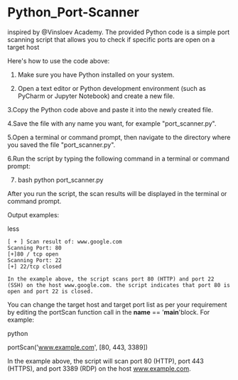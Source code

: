 # Python_Port-Scanner
inspired by @Vinsloev Academy.
The provided Python code is a simple port scanning script that allows you to check if specific ports are open on a target host

Here's how to use the code above:
1. Make sure you have Python installed on your system.
   
2. Open a text editor or Python development environment (such as PyCharm or Jupyter Notebook) and create a new file.
   
3.Copy the Python code above and paste it into the newly created file.

4.Save the file with any name you want, for example "port_scanner.py".

5.Open a terminal or command prompt, then navigate to the directory where you saved the file "port_scanner.py".

6.Run the script by typing the following command in a terminal or command prompt:

7. bash
   python port_scanner.py

After you run the script, the scan results will be displayed in the terminal or command prompt.

Output examples:

less

    [ + ] Scan result of: www.google.com
    Scanning Port: 80
    [+]80 / tcp open
    Scanning Port: 22
    [+] 22/tcp closed

    In the example above, the script scans port 80 (HTTP) and port 22 (SSH) on the host www.google.com. the script indicates that port 80 is open and port 22 is closed.

You can change the target host and target port list as per your requirement by editing the portScan function call in the __name__ == '__main__'block. For example:

  python

  portScan('www.example.com', [80, 443, 3389])

In the example above, the script will scan port 80 (HTTP), port 443 (HTTPS), and port 3389 (RDP) on the host www.example.com.
